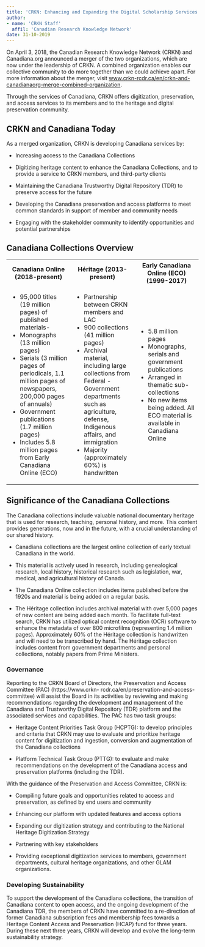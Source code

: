 ```yaml
---
title: 'CRKN: Enhancing and Expanding the Digital Scholarship Services of Canadiana'
author: 
- name: 'CRKN Staff'
  affil: 'Canadian Research Knowledge Network'
date: 31-10-2019
---
```


On April 3, 2018, the Canadian Research Knowledge Network (CRKN) and Canadiana.org announced a merger of the two organizations, which are now under the leadership of CRKN. A combined organization enables our collective community to do more together than we could achieve apart. For more information about the merger, visit www.crkn-rcdr.ca/en/crkn-and-canadianaorg-merge-combined-organization.

Through the services of Canadiana, CRKN offers digitization, preservation, and access services to its members and to the heritage and digital preservation community.

## CRKN and Canadiana Today 

As a merged organization, CRKN is developing Canadiana services by:

-   Increasing access to the Canadiana Collections

-   Digitizing heritage content to enhance the Canadiana Collections, and to provide a service to CRKN members, and third-party clients

-   Maintaining the Canadiana Trustworthy Digital Repository (TDR) to preserve access for the future

-   Developing the Canadiana preservation and access platforms to meet common standards in support of member and community needs

-   Engaging with the stakeholder community to identify opportunities and potential partnerships

## Canadiana Collections Overview 

<table>
<colgroup>
<col style="width: 33%" />
<col style="width: 33%" />
<col style="width: 33%" />
</colgroup>

<tbody>
<tr>
<th>
Canadiana Online (2018-present)</th>
<th>
Héritage (2013-present)
</th>
<th>
Early Canadiana Online (ECO) (1999-2017)
</th>
</tr>
<tr>
<td>
<ul>
<li>95,000 titles (19 million pages) of published materials-</li>
<li>Monographs (13 million pages)</li>
<li>Serials (3 million pages of periodicals, 1.1 million pages of newspapers, 200,000 pages of annuals) </li>
<li>Government publications (1.7 million pages)</li>
<li>Includes 5.8 million pages from Early Canadiana Online (ECO) </li>
</ul>
</td>
<td>
<ul>
<li>Partnership between CRKN members and LAC</li>
<li>900 collections (41 million pages) </li>
<li>Archival material, including large collections from Federal - Government departments such as agriculture, defense, Indigenous affairs, and immigration </li>
<li>Majority (approximately 60%) is handwritten </li>
</ul>
</td>
<td>
<ul>
<li>5.8 million pages</li>
<li>Monographs, serials and government publications</li>
<li>Arranged in thematic sub-collections</li>
<li>No new items being added. All ECO material is available in Canadiana Online </li>
</ul>
</td>
</tr>
</tbody>
</table>


## Significance of the Canadiana Collections 

The Canadiana collections include valuable national documentary heritage that is used for research, teaching, personal history, and more. This content provides generations, now and in the future, with a crucial understanding of our shared history.

-   Canadiana collections are the largest online collection of early textual Canadiana in the world.

-   This material is actively used in research, including genealogical research, local history, historical research such as legislation, war, medical, and agricultural history of Canada.

-   The Canadiana Online collection includes items published before the 1920s and material is being added on a regular basis.

-   The Héritage collection includes archival material with over 5,000 pages of new content are being added each month. To facilitate full-text search, CRKN has utilized optical content recognition (OCR) software to enhance the metadata of over 800 microfilms (representing 1.4 million pages). Approximately 60% of the Héritage collection is handwritten and will need to be transcribed by hand. The Héritage collection includes content from government departments and personal collections, notably papers from Prime Ministers.

### Governance 

Reporting to the CRKN Board of Directors, the Preservation and Access Committee (PAC) (https://www.crkn- rcdr.ca/en/preservation-and-access-committee) will assist the Board in its activities by reviewing and making recommendations regarding the development and management of the Canadiana and Trustworthy Digital Repository (TDR) platform and the associated services and capabilities. The PAC has two task groups:

-   Heritage Content Priorities Task Group (HCPTG): to develop principles and criteria that CRKN may use to evaluate and prioritize heritage content for digitization and ingestion, conversion and augmentation of the Canadiana collections

-   Platform Technical Task Group (PTTG): to evaluate and make recommendations on the development of the Canadiana access and preservation platforms (including the TDR).

With the guidance of the Preservation and Access Committee, CRKN is:

-   Compiling future goals and opportunities related to access and preservation, as defined by end users and community

-   Enhancing our platform with updated features and access options

-   Expanding our digitization strategy and contributing to the National Heritage Digitization Strategy

-   Partnering with key stakeholders

-   Providing exceptional digitization services to members, government departments, cultural heritage organizations, and other GLAM organizations.

### Developing Sustainability 

To support the development of the Canadiana collections, the transition of Canadiana content to open access, and the ongoing development of the Canadiana TDR, the members of CRKN have committed to a re-direction of former Canadiana subscription fees and membership fees towards a Heritage Content Access and Preservation (HCAP) fund for three years. During these next three years, CRKN will develop and evolve the long-term sustainability strategy.
